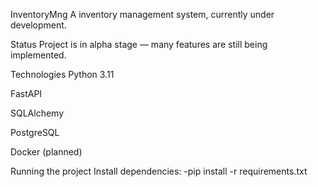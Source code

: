 InventoryMng
A inventory management system, currently under development.

Status
Project is in alpha stage — many features are still being implemented.

Technologies
Python 3.11

FastAPI

SQLAlchemy

PostgreSQL 

Docker (planned)

Running the project
  Install dependencies:
  -pip install -r requirements.txt
